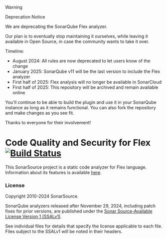 > [!WARNING]
> Deprecation Notice
>
> We are deprecating the SonarQube Flex analyzer.
>
> Our plan is to eventually stop maintaining it ourselves, while leaving it available in Open Source, in case the community wants to take it over.
>
> Timeline:
> * August 2024: All rules are now deprecated to let users know of the change
> * January 2025: SonarQube v11 will be the last version to include the Flex analyzer
> * First half of 2025: Flex analysis will no longer be available in SonarCloud
> * First half of 2025: This repository will be archived and remain available online
>
> You'll continue to be able to build the plugin and use it in your SonarQube instance as long as it remains functional. You can also fork the repository and make changes as you see fit.
>
> Thanks to everyone for their involvement!

Code Quality and Security for Flex [![Build Status](https://travis-ci.org/SonarSource/sonar-flex.svg?branch=master)](https://travis-ci.org/SonarSource/sonar-flex)
==========

This SonarSource project is a static code analyzer for Flex language. Information about its features is available [here](https://www.sonarsource.com/why-us/products/languages/flex.html).

### License

Copyright 2010-2024 SonarSource.

SonarQube analyzers released after November 29, 2024, including patch fixes for prior versions, are published under the [Sonar Source-Available License Version 1 (SSALv1)](LICENSE.txt).

See individual files for details that specify the license applicable to each file. Files subject to the SSALv1 will be noted in their headers.
